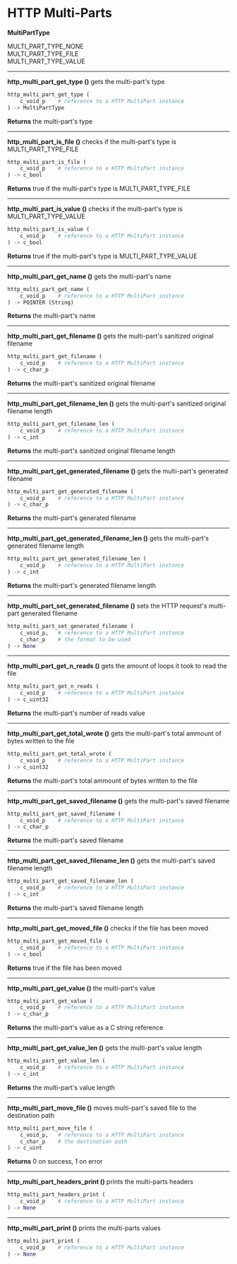 # HTTP Multi-Parts

**MultiPartType**

MULTI_PART_TYPE_NONE \
MULTI_PART_TYPE_FILE \
MULTI_PART_TYPE_VALUE

---

**http_multi_part_get_type ()** gets the multi-part's type

``` python
http_multi_part_get_type (
    c_void_p    # reference to a HTTP MultiPart instance
) -> MultiPartType
```

**Returns** the multi-part's type

---

**http_multi_part_is_file ()** checks if the multi-part's type is MULTI_PART_TYPE_FILE

``` python
http_multi_part_is_file (
    c_void_p    # reference to a HTTP MultiPart instance
) -> c_bool
```

**Returns** true if the multi-part's type is MULTI_PART_TYPE_FILE

---

**http_multi_part_is_value ()** checks if the multi-part's type is MULTI_PART_TYPE_VALUE

``` python
http_multi_part_is_value (
    c_void_p    # reference to a HTTP MultiPart instance
) -> c_bool
```

**Returns** true if the multi-part's type is MULTI_PART_TYPE_VALUE

---

**http_multi_part_get_name ()** gets the multi-part's name

``` python
http_multi_part_get_name (
    c_void_p    # reference to a HTTP MultiPart instance
) -> POINTER (String)
```

**Returns** the multi-part's name

---

**http_multi_part_get_filename ()** gets the multi-part's sanitized original filename

``` python
http_multi_part_get_filename (
    c_void_p    # reference to a HTTP MultiPart instance
) -> c_char_p
```

**Returns** the multi-part's sanitized original filename

---

**http_multi_part_get_filename_len ()** gets the multi-part's sanitized original filename length

``` python
http_multi_part_get_filename_len (
    c_void_p    # reference to a HTTP MultiPart instance
) -> c_int
```

**Returns** the multi-part's sanitized original filename length

---

**http_multi_part_get_generated_filename ()** gets the multi-part's generated filename

``` python
http_multi_part_get_generated_filename (
    c_void_p    # reference to a HTTP MultiPart instance
) -> c_char_p
```

**Returns** the multi-part's generated filename

---

**http_multi_part_get_generated_filename_len ()** gets the multi-part's generated filename length

``` python
http_multi_part_get_generated_filename_len (
    c_void_p    # reference to a HTTP MultiPart instance
) -> c_int
```

**Returns** the multi-part's generated filename length

---

**http_multi_part_set_generated_filename ()** sets the HTTP request's multi-part generated filename

``` python
http_multi_part_set_generated_filename (
    c_void_p,   # reference to a HTTP MultiPart instance
    c_char_p    # the format to be used
) -> None
```

---

**http_multi_part_get_n_reads ()** gets the amount of loops it took to read the file

``` python
http_multi_part_get_n_reads (
    c_void_p    # reference to a HTTP MultiPart instance
) -> c_uint32
```

**Returns** the multi-part's number of reads value

---

**http_multi_part_get_total_wrote ()** gets the multi-part's total ammount of bytes written to the file

``` python
http_multi_part_get_total_wrote (
    c_void_p    # reference to a HTTP MultiPart instance
) -> c_uint32
```

**Returns** the multi-part's total ammount of bytes written to the file

---

**http_multi_part_get_saved_filename ()** gets the multi-part's saved filename

``` python
http_multi_part_get_saved_filename (
    c_void_p    # reference to a HTTP MultiPart instance
) -> c_char_p
```

**Returns** the multi-part's saved filename

---

**http_multi_part_get_saved_filename_len ()** gets the multi-part's saved filename length

``` python
http_multi_part_get_saved_filename_len (
    c_void_p    # reference to a HTTP MultiPart instance
) -> c_int
```

**Returns** the multi-part's saved filename length

---

**http_multi_part_get_moved_file ()** checks if the file has been moved

``` python
http_multi_part_get_moved_file (
    c_void_p    # reference to a HTTP MultiPart instance
) -> c_bool
```

**Returns** true if the file has been moved

---

**http_multi_part_get_value ()** the multi-part's value

``` python
http_multi_part_get_value (
    c_void_p    # reference to a HTTP MultiPart instance
) -> c_char_p
```

**Returns** the multi-part's value as a C string reference

---

**http_multi_part_get_value_len ()** gets the multi-part's value length

``` python
http_multi_part_get_value_len (
    c_void_p    # reference to a HTTP MultiPart instance
) -> c_int
```

**Returns** the multi-part's value length

---

**http_multi_part_move_file ()** moves multi-part's saved file to the destination path

``` python
http_multi_part_move_file (
    c_void_p,   # reference to a HTTP MultiPart instance
    c_char_p    # the destination path
) -> c_uint
```

**Returns** 0 on success, 1 on error

---

**http_multi_part_headers_print ()** prints the multi-parts headers

``` python
http_multi_part_headers_print (
    c_void_p    # reference to a HTTP MultiPart instance
) -> None
```

---

**http_multi_part_print ()** prints the multi-parts values

``` python
http_multi_part_print (
    c_void_p    # reference to a HTTP MultiPart instance
) -> None
```
